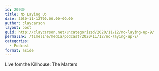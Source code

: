 ```yaml
---
id: 20939
title: No Laying Up
date: 2020-11-12T00:00:00-06:00
author: claycarson
layout: post
guid: http://claycarson.net/uncategorized/2020/11/12/no-laying-up-9/
permalink: /timeline/media/podcast/2020/11/12/no-laying-up-9/
categories:
  - Podcast
format: aside
---
```

<div class="media-details">Live fom the Killhouse: The Masters</div>

<div class="media-creator"></div>

<div class="media-rating"></div>